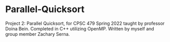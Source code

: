 # Parallel-Quicksort
Project 2: Parallel Quicksort, for CPSC 479 Spring 2022 taught by professor Doina Bein. Completed in C++ utilizing OpenMP. Written by myself and group member Zachary Serna.
